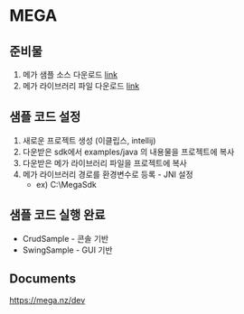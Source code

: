 # MEGA

## 준비물

1.  메가 샘플 소스 다운로드 [link](https://github.com/meganz/sdk/archive/master.zip)
2.  메가 라이브러리 파일 다운로드 [link](https://mega.nz/#!N0VmQRDD!HJc5-kUu_EDMwnAFUYueePuhW6pI0ytEff88ZWxHPxc)

## 샘플 코드 설정

1.  새로운 프로젝트 생성 (이클립스, intellij)
2.  다운받은 sdk에서 examples/java 의 내용물을 프로젝트에 복사
3.  다운받은 메가 라이브러리 파일을 프로젝트에 복사
4.  메가 라이브러리 경로를 환경변수로 등록 - JNI 설정
    *   ex) C:\MegaSdk

## 샘플 코드 실행 완료
- CrudSample - 콘솔 기반
- SwingSample - GUI 기반

## Documents
https://mega.nz/dev
